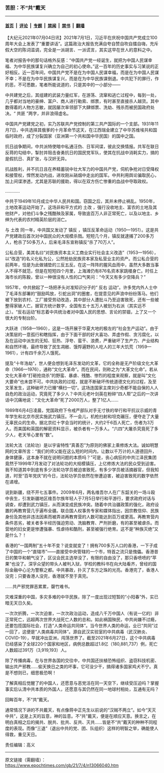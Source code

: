 ### 苦胆：不“共”戴天

---

#### [首页](../../../..?n13066040) &nbsp;|&nbsp; [评论](../../../../../epoch-comment?n13066040) &nbsp;|&nbsp; [专题](../../../../../epoch-special?n13066040) &nbsp;|&nbsp; [禁闻](../../../../../epoch-news?n13066040) &nbsp;|&nbsp; [禁书](../../../../../books?n13066040) &nbsp;|&nbsp; [翻墙](https://github.com/gfw-breaker/nogfw/blob/master/README.md?n13066040)


<div class="post_content" id="artbody" itemprop="articleBody">
 <!-- article content begin -->
 <p>
  【大纪元2021年07月04日讯】2021年7月1日，习近平在庆祝中国共产党成立100周年大会上发表了“重要讲话”。这篇政治大报告充满自夸自赞自吹自擂自嗨，充斥假大空的陈词滥调，完全是一派胡言、一派谎言，其实这早在世人的意料之中。
 </p>
 <p>
  笔者对报告中的那句话格外反感：“中国共产党一经诞生，就把为中国人民谋幸福、为中华民族谋复兴确立为自己的初心使命。”这一百年的历史事实与习某说的正好相反。近一百年间，中国共产党不是在为中国人民谋幸福，而是在为中国人民谋不幸；不是在为中华民族谋复兴，而是在为中华民族谋倒退。中共犯下的罪行，作的恶，不可悉数，笔者所能说道的，只是其中的一小部分——
 </p>
 <p>
  中共建党之后，其组建的武装力量红军，在游荡、流窜和逃亡过程中，每到一处，几乎都对当地的豪绅、富户、商人进行勒索、绑票，有时甚至直接杀人越货。其中数得着的人物方志敏，就因屡次率领部下大肆绑票、洗劫、残杀而被民国政府处决。“
  <ok href="https://www.epochtimes.com/gb/tag/%E5%85%B1%E5%8C%AA.html">
   共匪
  </ok>
  ”两字，并非浪得虚名。
 </p>
 <p>
  中国共产党建党之初，实乃苏联共产党控制的第三共产国际的一个支部。1931年11月7日，中共选择其俄爹的十月革命节这天，在江西瑞金建立了中华苏维埃共和国临时政府，成了分裂国家（亚洲第一个共和国中华民国）的国中之国。
 </p>
 <p>
  抗日战争期间，中共派特使暗中私通汪伪、日军间谍，彼此交换情报。共军在联日反蒋的勾结中，掣肘并阻击奋勇抗日的国民党军队，使其在抗战中消耗实力，搞的是假抗日、真扩张，与汉奸无异。
 </p>
 <p>
  抗战胜利，并不抗日且在养精蓄锐中壮大军力的中国共产党，伺机争抢对日受降权和接管权，悍然发动内战，进攻刚从硝烟中走出的国军。中共利用舆论骗取民心，加上间谍渗透，尤其是苏联的援助，得以在双方伤亡惨重的血战中夺取政权。
 </p>
 <p>
  …………
 </p>
 <p>
  中共于1949年10月成立中华人民共和国。窃国之后，其并未停止祸乱。1950年，土地改革运动开始了。这场非和平方式的
  <ok href="https://www.epochtimes.com/gb/tag/%E5%9C%9F%E6%94%B9.html">
   土改
  </ok>
  ，强行没收地主、富农的土地及其他财产，对他们斗争之残酷殃及家属，导致逾百万人非正常死亡，以及以地主、乡绅为代表的农村精英阶层的消亡。
 </p>
 <p>
  与
  <ok href="https://www.epochtimes.com/gb/tag/%E5%9C%9F%E6%94%B9.html">
   土改
  </ok>
  同一年，中共国又发动了
  <ok href="https://www.epochtimes.com/gb/tag/%E9%95%87%E5%8F%8D.html">
   镇反
  </ok>
  ，镇压反革命运动（1950—1951）。这是共产党建政后首次对中国民众的大规模杀戮。短短几个月，镇反就逮捕了200多万人，枪杀了50多万人，后来毛泽东宣称镇反“杀了70万人”。
 </p>
 <p>
  公私合营，美其名曰“对民族资本主义工商业实行社会主义改造”（1953—1956），以“改造”的名义化私为公，公然抢劫民族资本家及私营业主的资产。而公私合营的前两年，恰是为此做铺垫的三反五反。在这一阵阵的腥风血雨中，虽然大多数当事人不得不就范，但是在短短四个月里，上海滩仍有876名资本家跳楼身亡。时任上海市长的陈毅，曾以一种很没有人性的口气笑问：“今天又有多少空降兵？”
 </p>
 <p>
  1957年，中共掀起了一场把矛头对准知识分子的“
  <ok href="https://www.epochtimes.com/gb/tag/%E5%8F%8D%E5%8F%B3.html">
   反右
  </ok>
  运动”。许多党内外人士中了毛泽东部署的“鼓励鸣放，引蛇出洞”的圈套，在提意见的声浪中纷纷落马。他们被下放到农村、工厂接受劳动改造，其中部分人遭批斗乃至迫害致死，还有一些被整得家破人亡。据官方统计数字，全国有五十五万人被划为右派（其实远不止）。“反右运动”标志着中共统治者对中国人民的思想、言论的禁锢，上了又一个很大的专制台阶。
 </p>
 <p>
  大跃进（1958—1960），这是一场开展于华夏大地的极左的“社会生产运动”。由于决策层的一意孤行和瞎指挥，由于下面干部的好大喜功、弄虚作假、贪污腐化，以及在运动中派生的无知、狂热、浮夸、蛮干、浪费，严重破坏了生产力、产业结构和自然环境，最终导致了民生凋敝、饿殍遍野的人吃人的三年大饥荒（1959—1961），计有四千余万人饿死。
 </p>
 <p>
  提及“十年浩劫”，世人便会想到毛泽东发动的文革，它的全称是无产阶级文化大革命（1966—1976），通称“文化大革命”。而在民间，则称之为“大革文化命”。若从文化大革命“打砸抢烧杀”的野蛮、暴虐、残酷、惨烈的程度来观察，就是叫“文化大要命”也未尝不可。中共执政的过程，就是不断破坏传统道德文化的过程，及至文革发生，这种破坏力已臻“横扫一切”。这场连国家主席刘少奇都不能自保的人人自危的政治运动，究竟死了多少人？中共元老叶剑英在粉碎“四人帮”之后的一次讲话中沉痛地说：“文化大革命”死了2000万人，整了1亿人……
 </p>
 <p>
  1989年6月4日凌晨，党国政府下令戒严部队对手无寸铁的举行和平抗议示威的青年学生和北京市民实施武力镇压。不一会儿，机枪扫射和坦克碾压，便夺走了大量无辜民众的生命。据北京红十字会当时的统计，大约2千6百人死亡，伤者为3万人。而美国和英国的解密资料显示，被杀者有一万多人。“六四”大屠杀究竟死了多少人，老天爷心里有“数”。
 </p>
 <p>
  法轮大法（法轮功）是以宇宙特性“真善忍”为原则的佛家上乘修炼大法。诚如明慧网的文章所言：“我们的师父能在这么短的时间内，让数以千万计的人道德回升，身体健康，这本身不就在说明问题的本质吗？”可是，丧心病狂的中共江泽民集团竟然于1999年7月发动了对法轮功的大规模镇压，上亿修炼大法的民众受到迫害。我不知道其中到底有多少法轮功学员被迫害致死，有多少学员被活摘器官，但我知道，时至“百年党庆”的今日，法轮功学员依然在惨遭迫害，被迫害致死的数字依然在递增。
 </p>
 <p>
  说到新疆，绕不开七五事件。2009年6月，两名维吾尔人在广东韶关的一场斗殴中丧生，引发新疆地区维吾尔族年轻人于7月5日举行和平游行，要求政府对话与调查，却遭到武力镇压，从而演变成民族冲突。随着中共治疆政策的强化，政府设置的再教育营几乎遍布全疆。联合国人权事务专家和媒体指出，因宗教信仰、民族身份及其他非违法因素而被弄进再教育营的人数可能达到百万或更高。再教育营内条件恶劣，被关者多半经历强迫劳动、洗脑教育、严刑折磨，有的甚至被虐杀。而营地的妇女更是惨遭强暴、性虐待和酷刑，甚至被强行绝育。这不是“种族灭绝”又是什么？！
 </p>
 <p>
  香港的“一国两制”五十年不变？说变就变了！拥有700多万人口的香港，一下子成了中国的一个“直辖市”——直接受中央管辖的一个市，特首之流只是傀儡。香港昔日的繁华和朝气没了，区议会民主选举没了，有限的自由没了，那只香喷喷的“苹果”也没了。深孚众望的带头人被判入狱，学校的教科书在向大陆看齐，曾经的国际金融中心沦为警察之都。中共暴政，扑灭了东方之珠的光亮。香港完了，香港人没完；只要香港人没完，香港就不至于真完。
 </p>
 <p>
  ……共产邪党罪恶累累，罄竹难书。
 </p>
 <p>
  灾难深重的中国，多灾多难的中华民族，除了一度出现过短暂的“小阳春”外，实已暗无天日久矣。
 </p>
 <p>
  一次次折腾，一次次迫害，一次次政治运动，造成八千万中国人（有说一亿的）非正常死亡，远超两次世界大战死亡人数的总和。如此祸国殃民，中共尚嫌不过瘾，还要包揽国际社会，打造“人类命运共同体”。当今世界人类的命运，业已“共同”过一回了，这便是“人类病毒共同体”。源自武汉实验室的中共病毒（武汉肺炎、COVID-19），早就冲出亚洲，闯荡世界了。截至2021年6月27日，这个中共病毒已经感染了全球220个国家和地区，病例总数超过1.8亿（180,881,737）例，死亡人数超过391万（3,919,193）人。
 </p>
 <p>
  除了传播病毒，在与世界各国的交往中，中共国还扶植恐怖组织、盗窃科技机密、输出共产邪教……偷天换日之类的坏事，它可没少干，搞得诸多国家鸡犬不宁。真是不想则已，细思极恐啊！
 </p>
 <p>
  了解真相后觉醒了的中国人，还愿意与恶党活在同一天空下，继续受压迫吗？掌握事实后认清中共本质的外国人，还愿意与其仍然在同一地球村相处，互通有无吗？
 </p>
 <p>
  回眸百年，不“共”戴天。
 </p>
 <p>
  通常情况下讲的不共戴天，有点像蒋中正先生以前说的“汉贼不两立”。如今“天灭中共”，这是上天的旨意，神的旨意。不“共”戴天，便是在顺应天意。换言之，在明白真相之后的揭共、脱共、批共、反共、灭共……皆是不“共”戴天的种种不同程度的表现。而像“三退”（退出中共的党、团、队组织）这样的明智之举，确能使人得救，重见天日。
 </p>
 <p>
  责任编辑：高义
 </p>
 <!-- article content end -->
 <div id="below_article_ad">
 </div>
</div>


---

原文链接（需翻墙）：https://www.epochtimes.com/gb/21/7/4/n13066040.htm